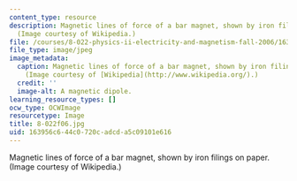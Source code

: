 ```yaml
---
content_type: resource
description: Magnetic lines of force of a bar magnet, shown by iron filings on paper.
  (Image courtesy of Wikipedia.)
file: /courses/8-022-physics-ii-electricity-and-magnetism-fall-2006/163956c644c0720cadcda5c09101e616_8-022f06.jpg
file_type: image/jpeg
image_metadata:
  caption: Magnetic lines of force of a bar magnet, shown by iron filings on paper.
    (Image courtesy of [Wikipedia](http://www.wikipedia.org/).)
  credit: ''
  image-alt: A magnetic dipole.
learning_resource_types: []
ocw_type: OCWImage
resourcetype: Image
title: 8-022f06.jpg
uid: 163956c6-44c0-720c-adcd-a5c09101e616
---
```

Magnetic lines of force of a bar magnet, shown by iron filings on paper. (Image courtesy of Wikipedia.)

